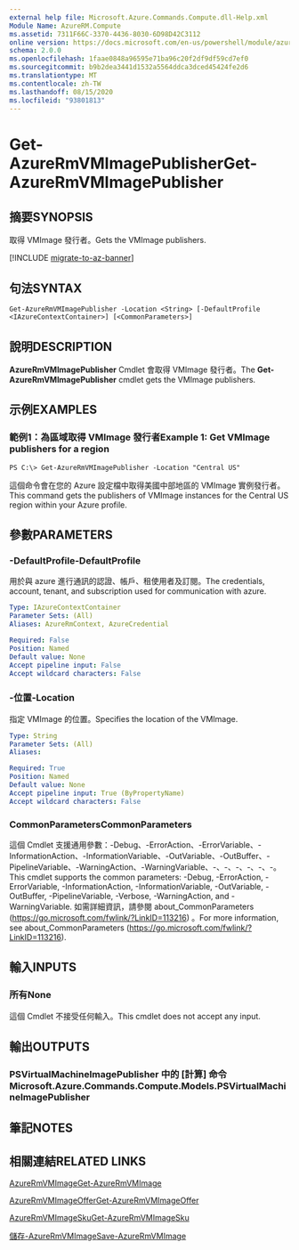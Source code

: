 ```yaml
---
external help file: Microsoft.Azure.Commands.Compute.dll-Help.xml
Module Name: AzureRM.Compute
ms.assetid: 7311F66C-3370-4436-8030-6D98D42C3112
online version: https://docs.microsoft.com/en-us/powershell/module/azurerm.compute/get-azurermvmimagepublisher
schema: 2.0.0
ms.openlocfilehash: 1faae0848a96595e71ba96c20f2df9df59cd7ef0
ms.sourcegitcommit: b9b2dea3441d1532a5564ddca3dced45424fe2d6
ms.translationtype: MT
ms.contentlocale: zh-TW
ms.lasthandoff: 08/15/2020
ms.locfileid: "93801813"
---
```

# <span data-ttu-id="9b18f-101">Get-AzureRmVMImagePublisher</span><span class="sxs-lookup"><span data-stu-id="9b18f-101">Get-AzureRmVMImagePublisher</span></span>

## <span data-ttu-id="9b18f-102">摘要</span><span class="sxs-lookup"><span data-stu-id="9b18f-102">SYNOPSIS</span></span>
<span data-ttu-id="9b18f-103">取得 VMImage 發行者。</span><span class="sxs-lookup"><span data-stu-id="9b18f-103">Gets the VMImage publishers.</span></span>

[!INCLUDE [migrate-to-az-banner](../../includes/migrate-to-az-banner.md)]

## <span data-ttu-id="9b18f-104">句法</span><span class="sxs-lookup"><span data-stu-id="9b18f-104">SYNTAX</span></span>

```
Get-AzureRmVMImagePublisher -Location <String> [-DefaultProfile <IAzureContextContainer>] [<CommonParameters>]
```

## <span data-ttu-id="9b18f-105">說明</span><span class="sxs-lookup"><span data-stu-id="9b18f-105">DESCRIPTION</span></span>
<span data-ttu-id="9b18f-106">**AzureRmVMImagePublisher** Cmdlet 會取得 VMImage 發行者。</span><span class="sxs-lookup"><span data-stu-id="9b18f-106">The **Get-AzureRmVMImagePublisher** cmdlet gets the VMImage publishers.</span></span>

## <span data-ttu-id="9b18f-107">示例</span><span class="sxs-lookup"><span data-stu-id="9b18f-107">EXAMPLES</span></span>

### <span data-ttu-id="9b18f-108">範例1：為區域取得 VMImage 發行者</span><span class="sxs-lookup"><span data-stu-id="9b18f-108">Example 1: Get VMImage publishers for a region</span></span>
```
PS C:\> Get-AzureRmVMImagePublisher -Location "Central US"
```

<span data-ttu-id="9b18f-109">這個命令會在您的 Azure 設定檔中取得美國中部地區的 VMImage 實例發行者。</span><span class="sxs-lookup"><span data-stu-id="9b18f-109">This command gets the publishers of VMImage instances for the Central US region within your Azure profile.</span></span>

## <span data-ttu-id="9b18f-110">參數</span><span class="sxs-lookup"><span data-stu-id="9b18f-110">PARAMETERS</span></span>

### <span data-ttu-id="9b18f-111">-DefaultProfile</span><span class="sxs-lookup"><span data-stu-id="9b18f-111">-DefaultProfile</span></span>
<span data-ttu-id="9b18f-112">用於與 azure 進行通訊的認證、帳戶、租使用者及訂閱。</span><span class="sxs-lookup"><span data-stu-id="9b18f-112">The credentials, account, tenant, and subscription used for communication with azure.</span></span>

```yaml
Type: IAzureContextContainer
Parameter Sets: (All)
Aliases: AzureRmContext, AzureCredential

Required: False
Position: Named
Default value: None
Accept pipeline input: False
Accept wildcard characters: False
```

### <span data-ttu-id="9b18f-113">-位置</span><span class="sxs-lookup"><span data-stu-id="9b18f-113">-Location</span></span>
<span data-ttu-id="9b18f-114">指定 VMImage 的位置。</span><span class="sxs-lookup"><span data-stu-id="9b18f-114">Specifies the location of the VMImage.</span></span>

```yaml
Type: String
Parameter Sets: (All)
Aliases: 

Required: True
Position: Named
Default value: None
Accept pipeline input: True (ByPropertyName)
Accept wildcard characters: False
```

### <span data-ttu-id="9b18f-115">CommonParameters</span><span class="sxs-lookup"><span data-stu-id="9b18f-115">CommonParameters</span></span>
<span data-ttu-id="9b18f-116">這個 Cmdlet 支援通用參數：-Debug、-ErrorAction、-ErrorVariable、-InformationAction、-InformationVariable、-OutVariable、-OutBuffer、-PipelineVariable、-WarningAction、-WarningVariable、-、-、-、-、-、-。</span><span class="sxs-lookup"><span data-stu-id="9b18f-116">This cmdlet supports the common parameters: -Debug, -ErrorAction, -ErrorVariable, -InformationAction, -InformationVariable, -OutVariable, -OutBuffer, -PipelineVariable, -Verbose, -WarningAction, and -WarningVariable.</span></span> <span data-ttu-id="9b18f-117">如需詳細資訊，請參閱 about_CommonParameters (https://go.microsoft.com/fwlink/?LinkID=113216) 。</span><span class="sxs-lookup"><span data-stu-id="9b18f-117">For more information, see about_CommonParameters (https://go.microsoft.com/fwlink/?LinkID=113216).</span></span>

## <span data-ttu-id="9b18f-118">輸入</span><span class="sxs-lookup"><span data-stu-id="9b18f-118">INPUTS</span></span>

### <span data-ttu-id="9b18f-119">所有</span><span class="sxs-lookup"><span data-stu-id="9b18f-119">None</span></span>
<span data-ttu-id="9b18f-120">這個 Cmdlet 不接受任何輸入。</span><span class="sxs-lookup"><span data-stu-id="9b18f-120">This cmdlet does not accept any input.</span></span>

## <span data-ttu-id="9b18f-121">輸出</span><span class="sxs-lookup"><span data-stu-id="9b18f-121">OUTPUTS</span></span>

### <span data-ttu-id="9b18f-122">PSVirtualMachineImagePublisher 中的 [計算] 命令</span><span class="sxs-lookup"><span data-stu-id="9b18f-122">Microsoft.Azure.Commands.Compute.Models.PSVirtualMachineImagePublisher</span></span>

## <span data-ttu-id="9b18f-123">筆記</span><span class="sxs-lookup"><span data-stu-id="9b18f-123">NOTES</span></span>

## <span data-ttu-id="9b18f-124">相關連結</span><span class="sxs-lookup"><span data-stu-id="9b18f-124">RELATED LINKS</span></span>

[<span data-ttu-id="9b18f-125">AzureRmVMImage</span><span class="sxs-lookup"><span data-stu-id="9b18f-125">Get-AzureRmVMImage</span></span>](./Get-AzureRmVMImage.md)

[<span data-ttu-id="9b18f-126">AzureRmVMImageOffer</span><span class="sxs-lookup"><span data-stu-id="9b18f-126">Get-AzureRmVMImageOffer</span></span>](./Get-AzureRmVMImageOffer.md)

[<span data-ttu-id="9b18f-127">AzureRmVMImageSku</span><span class="sxs-lookup"><span data-stu-id="9b18f-127">Get-AzureRmVMImageSku</span></span>](./Get-AzureRmVMImageSku.md)

[<span data-ttu-id="9b18f-128">儲存-AzureRmVMImage</span><span class="sxs-lookup"><span data-stu-id="9b18f-128">Save-AzureRmVMImage</span></span>](./Save-AzureRmVMImage.md)


